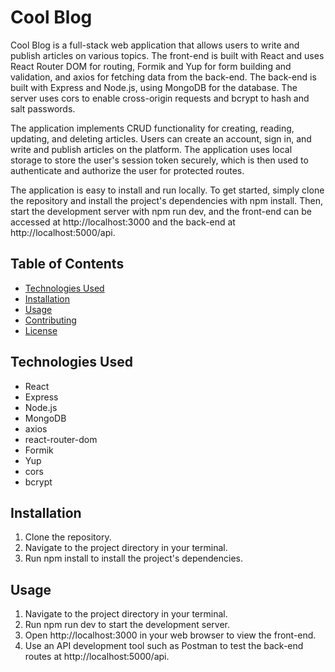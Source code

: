 # Cool Blog

Cool Blog is a full-stack web application that allows users to write and publish articles on various topics. The front-end is built with React and uses React Router DOM for routing, Formik and Yup for form building and validation, and axios for fetching data from the back-end. The back-end is built with Express and Node.js, using MongoDB for the database. The server uses cors to enable cross-origin requests and bcrypt to hash and salt passwords.

The application implements CRUD functionality for creating, reading, updating, and deleting articles. Users can create an account, sign in, and write and publish articles on the platform. The application uses local storage to store the user's session token securely, which is then used to authenticate and authorize the user for protected routes.

The application is easy to install and run locally. To get started, simply clone the repository and install the project's dependencies with npm install. Then, start the development server with npm run dev, and the front-end can be accessed at http://localhost:3000 and the back-end at http://localhost:5000/api.


## Table of Contents

- [Technologies Used](#technologies-used)
- [Installation](#installation)
- [Usage](#usage)
- [Contributing](#contributing)
- [License](#license)

## Technologies Used

- React
- Express
- Node.js
- MongoDB
- axios
- react-router-dom
- Formik
- Yup
- cors
- bcrypt

## Installation

1. Clone the repository.
2. Navigate to the project directory in your terminal.
3. Run npm install to install the project's dependencies.

## Usage

1. Navigate to the project directory in your terminal.
2. Run npm run dev to start the development server.
3. Open http://localhost:3000 in your web browser to view the front-end.
4. Use an API development tool such as Postman to test the back-end routes at http://localhost:5000/api.


